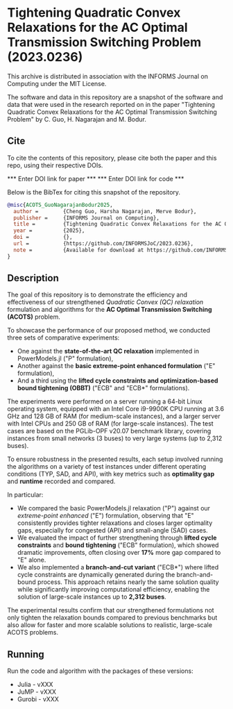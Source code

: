 # Tightening Quadratic Convex Relaxations for the AC Optimal Transmission Switching Problem (2023.0236)

This archive is distributed in association with the INFORMS Journal on Computing under the MIT License.

The software and data in this repository are a snapshot of the software and data that were used in the research reported on in the paper "Tightening Quadratic Convex Relaxations for the AC Optimal Transmission Switching Problem" by C. Guo, H. Nagarajan and M. Bodur.

## Cite 

To cite the contents of this repository, please cite both the paper and this repo, using their respective DOIs.

*** Enter DOI link for paper ***
*** Enter DOI link for code ***

Below is the BibTex for citing this snapshot of the repository.

```bibtex
@misc{ACOTS_GuoNagarajanBodur2025,
  author =        {Cheng Guo, Harsha Nagarajan, Merve Bodur},
  publisher =     {INFORMS Journal on Computing},
  title =         {Tightening Quadratic Convex Relaxations for the AC Optimal Transmission Switching Problem},
  year =          {2025},
  doi =           {},
  url =           {https://github.com/INFORMSJoC/2023.0236},
  note =          {Available for download at https://github.com/INFORMSJoC/2023.0236},
}  
```

## Description
The goal of this repository is to demonstrate the efficiency and effectiveness of our strengthened *Quadratic Convex (QC) relaxation* formulation and algorithms for the **AC Optimal Transmission Switching (ACOTS)** problem.

To showcase the performance of our proposed method, we conducted three sets of comparative experiments:  
- One against the **state-of-the-art QC relaxation** implemented in PowerModels.jl ("P" formulation),  
- Another against the **basic extreme-point enhanced formulation** ("E" formulation),  
- And a third using the **lifted cycle constraints and optimization-based bound tightening (OBBT)** ("ECB" and "ECB*" formulations).

The experiments were performed on a server running a 64-bit Linux operating system, equipped with an Intel Core i9-9900K CPU running at 3.6 GHz and 128 GB of RAM (for medium-scale instances), and a larger server with Intel CPUs and 250 GB of RAM (for large-scale instances). The test cases are based on the PGLib-OPF v20.07 benchmark library, covering instances from small networks (3 buses) to very large systems (up to 2,312 buses).

To ensure robustness in the presented results, each setup involved running the algorithms on a variety of test instances under different operating conditions (TYP, SAD, and API), with key metrics such as **optimality gap** and **runtime** recorded and compared.

In particular:
- We compared the basic PowerModels.jl relaxation ("P") against our *extreme-point enhanced* ("E") formulation, observing that "E" consistently provides tighter relaxations and closes larger optimality gaps, especially for congested (API) and small-angle (SAD) cases.
- We evaluated the impact of further strengthening through **lifted cycle constraints** and **bound tightening** ("ECB" formulation), which showed dramatic improvements, often closing over **17%** more gap compared to "E" alone.
- We also implemented a **branch-and-cut variant** ("ECB*") where lifted cycle constraints are dynamically generated during the branch-and-bound process. This approach retains nearly the same solution quality while significantly improving computational efficiency, enabling the solution of large-scale instances up to **2,312 buses**.

The experimental results confirm that our strengthened formulations not only tighten the relaxation bounds compared to previous benchmarks but also allow for faster and more scalable solutions to realistic, large-scale ACOTS problems.

## Running
Run the code and algorithm with the packages of these versions: 
- Julia - vXXX 
- JuMP - vXXX 
- Gurobi - vXXX 

